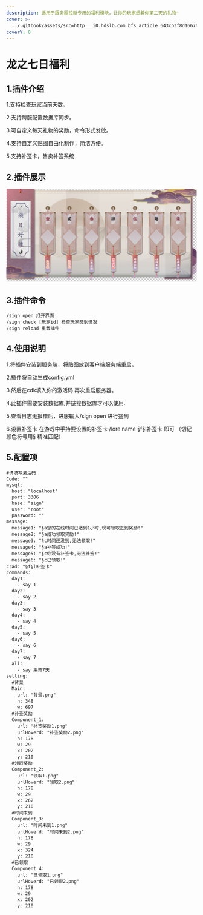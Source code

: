 ```yaml
---
description: 适用于服务器拉新专用的福利模块，让你的玩家想着你第二天的礼物~
cover: >-
  ../.gitbook/assets/src=http___i0.hdslb.com_bfs_article_643cb3f8d166763b7f2ea894adeffe7b93301acb.jpg&refer=http___i0.hdslb.jpg
coverY: 0
---
```


# 龙之七日福利

## 1.插件介绍 <a href="#1.-cha-jian-jie-shao" id="1.-cha-jian-jie-shao"></a>

1.支持检查玩家当前天数。

2.支持跨服配置数据库同步。

3.可自定义每天礼物的奖励，命令形式发放。

4.支持自定义贴图自由化制作，简洁方便。

5.支持补签卡，售卖补签系统

## 2.插件展示 <a href="#2.-cha-jian-zhan-shi" id="2.-cha-jian-zhan-shi"></a>

![](<../.gitbook/assets/image (10) (1) (1).png>)

## 3.插件命令 <a href="#3.-cha-jian-ming-ling" id="3.-cha-jian-ming-ling"></a>

```
/sign open 打开界面
/sign check [玩家id] 检查玩家签到情况
/sign reload 重载插件
```

## 4.使用说明 <a href="#4.-shi-yong-shuo-ming" id="4.-shi-yong-shuo-ming"></a>



1.将插件安装到服务端，将贴图放到客户端服务端重启，

2.插件将自动生成config.yml

3.然后在cdk填入你的激活码 再次重启服务器。

4.此插件需要安装数据库,并链接数据库才可以使用.

5.查看日志无报错后，进服输入/sign open 进行签到

6.设置补签卡 在游戏中手持要设置的补签卡 /lore name §f§l补签卡 即可 （切记颜色符号用§ 精准匹配）

## 5.配置项 <a href="#5.-pei-zhi-xiang" id="5.-pei-zhi-xiang"></a>

```
#请填写激活码
Code: ""
mysql:
  host: "localhost"
  port: 3306
  base: "sign"
  user: "root"
  password: ""
message:
  message1: "§a您的在线时间已达到1小时,现可领取签到奖励!"
  message2: "§a成功领取奖励!"
  message3: "§c时间还没到,无法领取!"
  message4: "§a补签成功!"
  message5: "§c你没有补签卡,无法补签!"
  message6: "§c已领取!"
crad: "§f§l补签卡"
commands:
  day1:
    - say 1
  day2:
    - say 2
  day3:
    - say 3
  day4:
    - say 4
  day5:
    - say 5
  day6:
    - say 6
  day7:
    - say 7
  all:
    - say 集齐7天
setting:
  #背景
  Main:
    url: "背景.png"
    h: 348
    w: 697
  #补签奖励
  Component_1:
    url: "补签奖励1.png"
    urlHoverd: "补签奖励2.png"
    h: 178
    w: 29
    x: 202
    y: 210
  #领取奖励
  Component_2:
    url: "领取1.png"
    urlHoverd: "领取2.png"
    h: 178
    w: 29
    x: 262
    y: 210
  #时间未到
  Component_3:
    url: "时间未到1.png"
    urlHoverd: "时间未到2.png"
    h: 178
    w: 29
    x: 324
    y: 210
  #已领取
  Component_4:
    url: "已领取1.png"
    urlHoverd: "已领取2.png"
    h: 178
    w: 29
    x: 202
    y: 210
```

